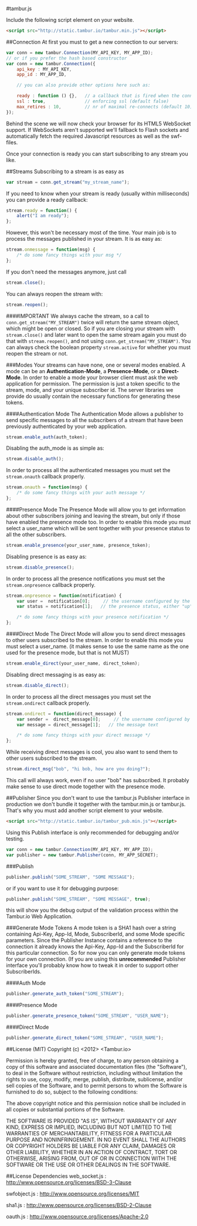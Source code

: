 #tambur.js

Include the following script element on your website.
```html
<script src="http://static.tambur.io/tambur.min.js"></script>
```
##Connection
At first you must to get a new connection to our servers:
```javascript
var conn = new tambur.Connection(MY_API_KEY, MY_APP_ID);
// or if you prefer the hash based constructor
var conn = new tambur.Connection({
    api_key : MY_API_KEY,
    app_id : MY_APP_ID,

    // you can also provide other options here such as:

    ready : function () {},   // a callback that is fired when the connection is up
    ssl : true,               // enforcing ssl (default false)
    max_retires : 10,         // nr of maximal re-connects (default 10)
});
```
Behind the scene we will now check your browser for its HTML5 WebSocket support. If WebSockets aren't supported we'll fallback to Flash sockets and automatically fetch the required Javascript resources as well as the swf-files. 

Once your connection is ready you can start subscribing to any stream you like.

##Streams
Subscribing to a stream is as easy as

```javascript
var stream = conn.get_stream("my_stream_name");
```

If you need to know when your stream is ready (usually within milliseconds) you can provide a ready callback:

```javascript
stream.ready = function() {
    alert("I am ready");
};
```

However, this won't be necessary most of the time. Your main job is to process the messages published in your stream. It is as easy as:

```javascript
stream.onmessage = function(msg) {
    /* do some fancy things with your msg */
};
```

If you don't need the messages anymore, just call
```javascript    
stream.close();
```

You can always reopen the stream with:
```javascript    
stream.reopen();
```

####IMPORTANT
We always cache the stream, so a call to <code>conn.get_stream("MY_STREAM")</code> twice will return the same stream object, which might be open or closed. So if you are closing your stream with <code>stream.close()</code> and later want to open the same stream again you must do that with <code>stream.reopen()</code>, and not using <code>conn.get_stream("MY_STREAM")</code>. You can always check the boolean property <code>stream.active</code> for whether you must reopen the stream or not. 

###Modes
Your streams can have none, one or several modes enabled. A mode can be an <b>Authentication-Mode</b>, a <b>Presence-Mode</b>, or a <b>Direct-Mode</b>. In order to enable a mode your browser client must ask the web application for permission. The permission is just a token specific to the stream, mode, and your unique subscriber id. The server libraries we provide do usually contain the necessary functions for generating these tokens. 

####Authentication Mode
The Authentication Mode allows a publisher to send specific messages to all the subscribers of a stream that have been previously authenticated by your web application.
```javascript    
stream.enable_auth(auth_token);
```

Disabling the auth_mode is as simple as:

```javascript    
stream.disable_auth();
```

In order to process all the authenticated messages you must set the <code>stream.onauth</code> callback properly. 

```javascript    
stream.onauth = function(msg) {
    /* do some fancy things with your auth message */
};
```

####Presence Mode
The Presence Mode will allow you to get information about other subscribers joining and leaving the stream, but only if those have enabled the presence mode too.
In order to enable this mode you must select a user_name which will be sent together with your presence status to all the other subscribers.

```javascript    
stream.enable_presence(your_user_name, presence_token);
```

Disabling presence is as easy as:

```javascript    
stream.disable_presence();
```

In order to process all the presence notifications you must set the <code>stream.onpresence</code> callback properly. 

```javascript    
stream.onpresence = function(notification) {
    var user =  notification[0];     // the username configured by the other subscriber
    var status = notification[1];   // the presence status, either "up" or "down"

    /* do some fancy things with your presence notification */
};
```

####Direct Mode
The Direct Mode will allow you to send direct messages to other users subscribed to the stream. 
In order to enable this mode you must select a user_name. (it makes sense to use the same name as the one used for the presence mode, but that is not MUST)

```javascript    
stream.enable_direct(your_user_name, direct_token);
```

Disabling direct messaging is as easy as:

```javascript    
stream.disable_direct();
```

In order to process all the direct messages you must set the <code>stream.ondirect</code> callback properly. 

```javascript    
stream.ondirect = function(direct_message) {
    var sender =  direct_message[0];     // the username configured by the other subscriber
    var message = direct_message[1];   // the message text 

    /* do some fancy things with your direct message */
};
```

While receiving direct messages is cool, you also want to send them to other users subscribed to the stream.

```javascript    
stream.direct_msg("bob", "hi bob, how are you doing?");
```

This call will always work, even if no user "bob" has subscribed. It probably make sense to use direct mode together with the presence mode.

##Publisher
Since you don't want to use the tambur.js Publisher interface in production we don't bundle it together with the tambur.min.js or tambur.js. That's why you must add another script element to your website.
```html
<script src="http://static.tambur.io/tambur_pub.min.js"></script>
```

Using this Publish interface is only recommended for debugging and/or testing.
```javascript
var conn = new tambur.Connection(MY_API_KEY, MY_APP_ID);
var publisher = new tambur.Publisher(conn, MY_APP_SECRET);
```

###Publish
    
```javascript    
publisher.publish("SOME_STREAM", "SOME MESSAGE");
```

or if you want to use it for debugging purpose:

```javascript    
publisher.publish("SOME_STREAM", "SOME MESSAGE", true);
```

this will show you the debug output of the validation process within the Tambur.io Web Application.

###Generate Mode Tokens
A mode token is a SHA1 hash over a string containing Api-Key, App-Id, Mode, SubscriberId, and some Mode specific parameters. Since the Publisher Instance contains a reference to the connection it already knows the Api-Key, App-Id and the SubscriberId for this particular connection. So for now you can only generate mode tokens for your own connection. (If you are using this <b>unrecommended</b> Publisher interface you'll probably know how to tweak it in order to support other SubscriberIds.

####Auth Mode

```javascript    
publisher.generate_auth_token("SOME_STREAM");
```

####Presence Mode

```javascript    
publisher.generate_presence_token("SOME_STREAM", "USER_NAME");
```

####Direct Mode

```javascript    
publisher.generate_direct_token("SOME_STREAM", "USER_NAME");
```

##License (MIT)
Copyright (c) \<2012\> \<Tambur.io\>

Permission is hereby granted, free of charge, to any person obtaining a copy of this software and associated documentation files (the "Software"), to deal in the Software without restriction, including without limitation the rights to use, copy, modify, merge, publish, distribute, sublicense, and/or sell copies of the Software, and to permit persons to whom the Software is furnished to do so, subject to the following conditions:

The above copyright notice and this permission notice shall be included in all copies or substantial portions of the Software.

THE SOFTWARE IS PROVIDED "AS IS", WITHOUT WARRANTY OF ANY KIND, EXPRESS OR IMPLIED, INCLUDING BUT NOT LIMITED TO THE WARRANTIES OF MERCHANTABILITY, FITNESS FOR A PARTICULAR PURPOSE AND NONINFRINGEMENT. IN NO EVENT SHALL THE AUTHORS OR COPYRIGHT HOLDERS BE LIABLE FOR ANY CLAIM, DAMAGES OR OTHER LIABILITY, WHETHER IN AN ACTION OF CONTRACT, TORT OR OTHERWISE, ARISING FROM, OUT OF OR IN CONNECTION WITH THE SOFTWARE OR THE USE OR OTHER DEALINGS IN THE SOFTWARE.

##License Dependencies
web_socket.js : http://www.opensource.org/licenses/BSD-3-Clause

swfobject.js : http://www.opensource.org/licenses/MIT

sha1.js : http://www.opensource.org/licenses/BSD-2-Clause

oauth.js : http://www.opensource.org/licenses/Apache-2.0
